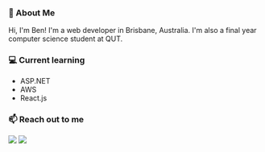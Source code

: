 ### 🚀 About Me
Hi, I'm Ben! I'm a web developer in Brisbane, Australia. I'm also a final year computer science student at QUT. 

### 💻 Current learning 
- ASP.NET
- AWS
- React.js

### 📫 Reach out to me

<img src="https://img.shields.io/badge/website-https://benrogers.dev?style=for-the-badge&logo=About.me&logoColor=white" /> <img src="https://img.shields.io/badge/LinkedIn-0077B5?style=for-the-badge&logo=linkedin&logoColor=white" /> 
